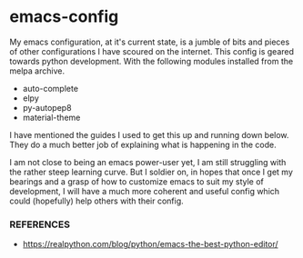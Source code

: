 # emacs-config

My emacs configuration, at it's current state, is a jumble of bits and pieces of other configurations I have scoured on the internet.
This config is geared towards python development. With the following modules installed from the melpa archive.
- auto-complete
- elpy
- py-autopep8
- material-theme

I have mentioned the guides I used to get this up and running down below. They do a much better job of explaining what is happening in
the code. 

I am not close to being an emacs power-user yet, I am still struggling with the rather steep learning curve. But I soldier on, 
in hopes that once I get my bearings and a grasp of how to customize emacs to suit my style of development, I will have a much more 
coherent and useful config which could (hopefully) help others with their config.

### REFERENCES
- https://realpython.com/blog/python/emacs-the-best-python-editor/ 

